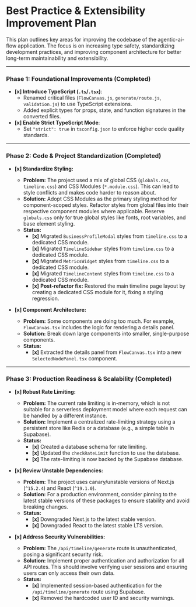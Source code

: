 # Best Practice & Extensibility Improvement Plan

This plan outlines key areas for improving the codebase of the agentic-ai-flow application. The focus is on increasing type safety, standardizing development practices, and improving component architecture for better long-term maintainability and extensibility.

---

### **Phase 1: Foundational Improvements (Completed)**

*   **[x] Introduce TypeScript (`.ts`/`.tsx`)**:
    *   Renamed critical files (`FlowCanvas.js`, `generate/route.js`, `validation.js`) to use TypeScript extensions.
    *   Added explicit types for props, state, and function signatures in the converted files.
*   **[x] Enable Strict TypeScript Mode**:
    *   Set `"strict": true` in `tsconfig.json` to enforce higher code quality standards.

---

### **Phase 2: Code & Project Standardization (Completed)**

*   **[x] Standardize Styling:**
    *   **Problem:** The project used a mix of global CSS (`globals.css`, `timeline.css`) and CSS Modules (`*.module.css`). This can lead to style conflicts and makes code harder to reason about.
    *   **Solution:** Adopt CSS Modules as the primary styling method for component-scoped styles. Refactor styles from global files into their respective component modules where applicable. Reserve `globals.css` only for true global styles like fonts, root variables, and base element styling.
    *   **Status:**
        *   **[x]** Migrated `BusinessProfileModal` styles from `timeline.css` to a dedicated CSS module.
        *   **[x]** Migrated `TimelineSidebar` styles from `timeline.css` to a dedicated CSS module.
        *   **[x]** Migrated `MetricsWidget` styles from `timeline.css` to a dedicated CSS module.
        *   **[x]** Migrated `TimelineContent` styles from `timeline.css` to a dedicated CSS module.
        *   **[x]** **Post-refactor fix:** Restored the main timeline page layout by creating a dedicated CSS module for it, fixing a styling regression.

*   **[x] Component Architecture:**
    *   **Problem:** Some components are doing too much. For example, `FlowCanvas.tsx` includes the logic for rendering a details panel.
    *   **Solution:** Break down large components into smaller, single-purpose components.
    *   **Status:**
        *   **[x]** Extracted the details panel from `FlowCanvas.tsx` into a new `SelectedNodePanel.tsx` component.

---

### **Phase 3: Production Readiness & Scalability (Completed)**

*   **[x] Robust Rate Limiting:**
    *   **Problem:** The current rate limiting is in-memory, which is not suitable for a serverless deployment model where each request can be handled by a different instance.
    *   **Solution:** Implement a centralized rate-limiting strategy using a persistent store like Redis or a database (e.g., a simple table in Supabase).
    *   **Status:**
        *   **[x]** Created a database schema for rate limiting.
        *   **[x]** Updated the `checkRateLimit` function to use the database.
        *   **[x]** The rate-limiting is now backed by the Supabase database.

*   **[x] Review Unstable Dependencies:**
    *   **Problem:** The project uses canary/unstable versions of Next.js (`^15.2.4`) and React (`^19.1.0`).
    *   **Solution:** For a production environment, consider pinning to the latest stable versions of these packages to ensure stability and avoid breaking changes.
    *   **Status:**
        *   **[x]** Downgraded Next.js to the latest stable version.
        *   **[x]** Downgraded React to the latest stable LTS version.

*   **[x] Address Security Vulnerabilities:**
    *   **Problem:** The `/api/timeline/generate` route is unauthenticated, posing a significant security risk.
    *   **Solution:** Implement proper authentication and authorization for all API routes. This should involve verifying user sessions and ensuring users can only access their own data.
    *   **Status:**
        *   **[x]** Implemented session-based authentication for the `/api/timeline/generate` route using Supabase.
        *   **[x]** Removed the hardcoded user ID and security warnings.
